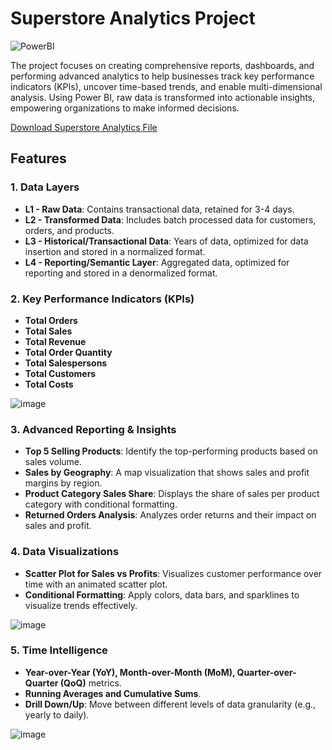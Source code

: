 # Superstore Analytics Project

![PowerBI](https://img.shields.io/badge/PowerBI-F2C811?style=for-the-badge&logo=powerbi&logoColor=black) 

The project focuses on creating comprehensive reports, dashboards, and performing advanced analytics to help businesses track key performance indicators (KPIs), uncover time-based trends, and enable multi-dimensional analysis. Using Power BI, raw data is transformed into actionable insights, empowering organizations to make informed decisions.

[Download Superstore Analytics File](./Superstore.pbix)


## Features

### 1. **Data Layers**
- **L1 - Raw Data**: Contains transactional data, retained for 3-4 days.
- **L2 - Transformed Data**: Includes batch processed data for customers, orders, and products.
- **L3 - Historical/Transactional Data**: Years of data, optimized for data insertion and stored in a normalized format.
- **L4 - Reporting/Semantic Layer**: Aggregated data, optimized for reporting and stored in a denormalized format.

### 2. **Key Performance Indicators (KPIs)**
- **Total Orders**
- **Total Sales**
- **Total Revenue**
- **Total Order Quantity**
- **Total Salespersons**
- **Total Customers**
- **Total Costs**

![image](https://github.com/user-attachments/assets/c4b45067-7b3f-43e1-b7ac-baa8c1b33348)

### 3. **Advanced Reporting & Insights**
- **Top 5 Selling Products**: Identify the top-performing products based on sales volume.
- **Sales by Geography**: A map visualization that shows sales and profit margins by region.
- **Product Category Sales Share**: Displays the share of sales per product category with conditional formatting.
- **Returned Orders Analysis**: Analyzes order returns and their impact on sales and profit.

### 4. **Data Visualizations**
- **Scatter Plot for Sales vs Profits**: Visualizes customer performance over time with an animated scatter plot.
- **Conditional Formatting**: Apply colors, data bars, and sparklines to visualize trends effectively.

![image](https://github.com/user-attachments/assets/d88affef-72b4-4aa2-8d83-32cf60aa4d61)


### 5. **Time Intelligence**
- **Year-over-Year (YoY), Month-over-Month (MoM), Quarter-over-Quarter (QoQ)** metrics.
- **Running Averages and Cumulative Sums**.
- **Drill Down/Up**: Move between different levels of data granularity (e.g., yearly to daily).

![image](https://github.com/user-attachments/assets/4585ec84-2509-4ce1-ae08-c585f12f8ad2)





